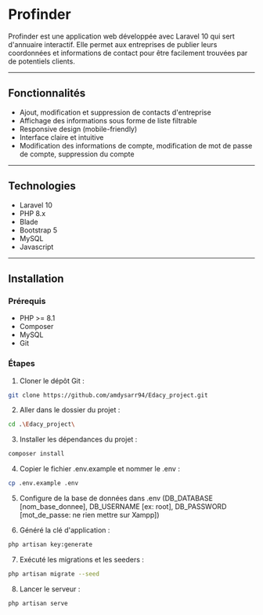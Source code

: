 #  Profinder

Profinder est une application web développée avec Laravel 10 qui sert d'annuaire interactif. Elle permet aux entreprises de publier leurs coordonnées et informations de contact pour être facilement trouvées par de potentiels clients.

---

## Fonctionnalités

- Ajout, modification et suppression de contacts d'entreprise
- Affichage des informations sous forme de liste filtrable
- Responsive design (mobile-friendly)
- Interface claire et intuitive
- Modification des informations de compte, modification de mot de passe de compte, suppression du compte

---

## Technologies

- Laravel 10
- PHP 8.x
- Blade 
- Bootstrap 5
- MySQL
- Javascript

---

## Installation

### Prérequis

- PHP >= 8.1
- Composer
- MySQL
- Git

### Étapes

1. Cloner le dépôt Git :

```bash
git clone https://github.com/amdysarr94/Edacy_project.git
```
2. Aller dans le dossier du projet :
```bash
cd .\Edacy_project\
```
3. Installer les dépendances du projet :
```bash
composer install
```
4. Copier le fichier .env.example et nommer le .env :
```bash
cp .env.example .env
```
5. Configure de la base de données dans .env (DB_DATABASE [nom_base_donnee], DB_USERNAME [ex: root], DB_PASSWORD [mot_de_passe: ne rien mettre sur Xampp])

6. Généré la clé d'application : 
```bash
php artisan key:generate
```
7. Exécuté les migrations et les seeders : 
```bash
php artisan migrate --seed
```
8. Lancer le serveur : 
```bash
php artisan serve
```
